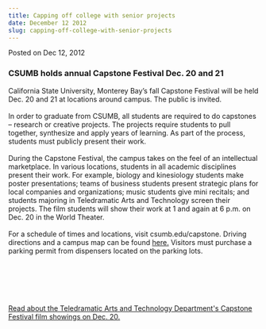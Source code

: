 ```yaml
---
title: Capping off college with senior projects
date: December 12 2012
slug: capping-off-college-with-senior-projects
---
```


 



<span class="date">Posted on Dec 12, 2012    </span>
<h3>CSUMB holds annual Capstone Festival Dec. 20 and 21</h3>
<p>California State University, Monterey Bay&#x2019;s fall Capstone
Festival will be held Dec. 20 and 21 at locations around campus.
The public is invited.<br>
<br>
In order to graduate from CSUMB, all students are required to do
capstones &#x2013; research or creative projects. The projects require
students to pull together, synthesize and apply years of learning.
As part of the process, students must publicly present their
work.<br>
<br>
During the Capstone Festival, the campus takes on the feel of an
intellectual marketplace. In various locations, students in all
academic disciplines present their work. For example, biology and
kinesiology students make poster presentations; teams of business
students present strategic plans for local companies and
organizations; music students give mini recitals; and students
majoring in Teledramatic Arts and Technology screen their projects.
The film students will show their work at 1 and again at 6 p.m. on
Dec. 20 in the World Theater.<br>
<br>
For a schedule of times and locations, visit csumb.edu/capstone.
Driving directions and a campus map can be found <a href="https://csumb.edu/map" rel="nofollow">here.</a>&#xA0;Visitors must
purchase a parking permit from dispensers located on the parking
lots.&#xA0;</br></br></br></br></br></br></p>
<p><a href="../../nov/30/film-students-work-be-shown-dec-20.html" rel="nofollow">Read about the Teledramatic Arts and Technology
Department&apos;s Capstone Festival film showings on Dec. 20.</a></p>





```
